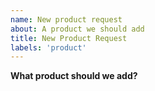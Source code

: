 ```yaml
---
name: New product request
about: A product we should add
title: New Product Request
labels: 'product'
---
```


**What product should we add?**